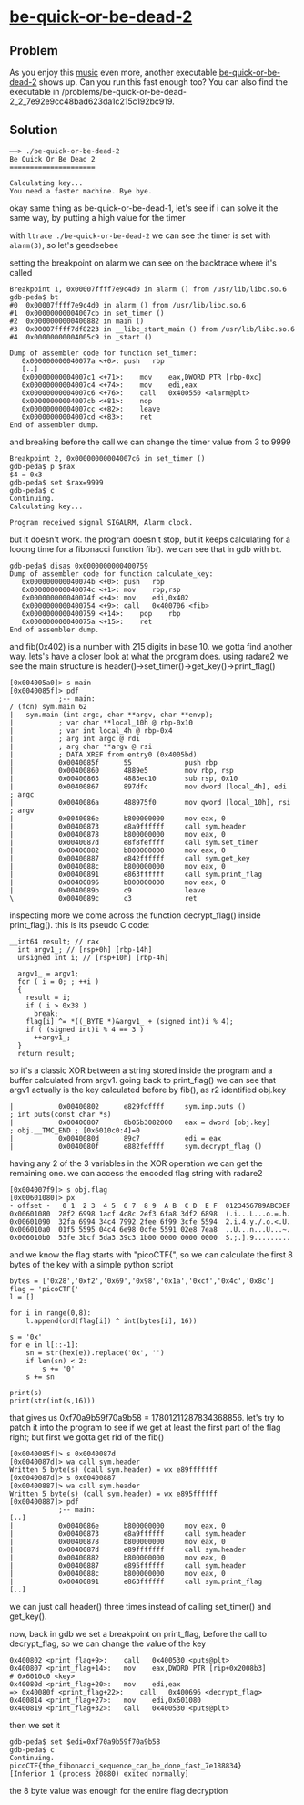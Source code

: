 # [be-quick-or-be-dead-2](https://2018game.picoctf.com/problems)

## Problem
As you enjoy this [music](https://www.youtube.com/watch?v=CTt1vk9nM9c) even more, another executable [be-quick-or-be-dead-2](https://2018shell3.picoctf.com/static/fecde258147ce824e3e7524e79c1100d/be-quick-or-be-dead-2) shows up. Can you run this fast enough too? You can also find the executable in /problems/be-quick-or-be-dead-2_2_7e92e9cc48bad623da1c215c192bc919.

## Solution
```
——> ./be-quick-or-be-dead-2
Be Quick Or Be Dead 2
=====================

Calculating key...
You need a faster machine. Bye bye.
```

okay same thing as be-quick-or-be-dead-1, let's see if i can solve it the same way, by putting a high value for the timer

with `ltrace ./be-quick-or-be-dead-2` we can see the timer is set with `alarm(3)`, so let's geedeebee

setting the breakpoint on alarm we can see on the backtrace where it's called
```
Breakpoint 1, 0x00007ffff7e9c4d0 in alarm () from /usr/lib/libc.so.6
gdb-peda$ bt
#0  0x00007ffff7e9c4d0 in alarm () from /usr/lib/libc.so.6
#1  0x00000000004007cb in set_timer ()
#2  0x0000000000400882 in main ()
#3  0x00007ffff7df8223 in __libc_start_main () from /usr/lib/libc.so.6
#4  0x00000000004005c9 in _start ()
```

```
Dump of assembler code for function set_timer:
   0x000000000040077a <+0>:	push   rbp
   [..]
   0x00000000004007c1 <+71>:	mov    eax,DWORD PTR [rbp-0xc]
   0x00000000004007c4 <+74>:	mov    edi,eax
   0x00000000004007c6 <+76>:	call   0x400550 <alarm@plt>
   0x00000000004007cb <+81>:	nop
   0x00000000004007cc <+82>:	leave  
   0x00000000004007cd <+83>:	ret    
End of assembler dump.
```

and breaking before the call we can change the timer value from 3 to 9999

```
Breakpoint 2, 0x00000000004007c6 in set_timer ()
gdb-peda$ p $rax
$4 = 0x3
gdb-peda$ set $rax=9999
gdb-peda$ c
Continuing.
Calculating key...

Program received signal SIGALRM, Alarm clock.
```

but it doesn't work. the program doesn't stop, but it keeps calculating for a looong time for a fibonacci function fib(). we can see that in gdb with ```bt```.

```
gdb-peda$ disas 0x0000000000400759
Dump of assembler code for function calculate_key:
   0x000000000040074b <+0>:	push   rbp
   0x000000000040074c <+1>:	mov    rbp,rsp
   0x000000000040074f <+4>:	mov    edi,0x402
   0x0000000000400754 <+9>:	call   0x400706 <fib>
   0x0000000000400759 <+14>:	pop    rbp
   0x000000000040075a <+15>:	ret    
End of assembler dump.
```

and fib(0x402) is a number with 215 digits in base 10. we gotta find another way. lets's have a closer look at what the program does.
using radare2 we see the main structure is header()->set_timer()->get_key()->print_flag()

```
[0x004005a0]> s main
[0x0040085f]> pdf
            ;-- main:
/ (fcn) sym.main 62
|   sym.main (int argc, char **argv, char **envp);
|           ; var char **local_10h @ rbp-0x10
|           ; var int local_4h @ rbp-0x4
|           ; arg int argc @ rdi
|           ; arg char **argv @ rsi
|           ; DATA XREF from entry0 (0x4005bd)
|           0x0040085f      55             push rbp
|           0x00400860      4889e5         mov rbp, rsp
|           0x00400863      4883ec10       sub rsp, 0x10
|           0x00400867      897dfc         mov dword [local_4h], edi   ; argc
|           0x0040086a      488975f0       mov qword [local_10h], rsi  ; argv
|           0x0040086e      b800000000     mov eax, 0
|           0x00400873      e8a9ffffff     call sym.header
|           0x00400878      b800000000     mov eax, 0
|           0x0040087d      e8f8feffff     call sym.set_timer
|           0x00400882      b800000000     mov eax, 0
|           0x00400887      e842ffffff     call sym.get_key
|           0x0040088c      b800000000     mov eax, 0
|           0x00400891      e863ffffff     call sym.print_flag
|           0x00400896      b800000000     mov eax, 0
|           0x0040089b      c9             leave
\           0x0040089c      c3             ret
```

inspecting more we come across the function decrypt_flag() inside print_flag(). this is its pseudo C code:

```
__int64 result; // rax
  int argv1_; // [rsp+0h] [rbp-14h]
  unsigned int i; // [rsp+10h] [rbp-4h]

  argv1_ = argv1;
  for ( i = 0; ; ++i )
  {
    result = i;
    if ( i > 0x38 )
      break;
    flag[i] ^= *((_BYTE *)&argv1_ + (signed int)i % 4);
    if ( (signed int)i % 4 == 3 )
      ++argv1_;
  }
  return result;
  ```

so it's a classic XOR between a string stored inside the program and a buffer calculated from argv1.
going back to print_flag() we can see that argv1 actually is the key calculated before by fib(), as r2 identified obj.key

```
|           0x00400802      e829fdffff     sym.imp.puts ()             ; int puts(const char *s)
|           0x00400807      8b05b3082000   eax = dword [obj.key]       ; obj.__TMC_END ; [0x6010c0:4]=0
|           0x0040080d      89c7           edi = eax
|           0x0040080f      e882feffff     sym.decrypt_flag ()
```

having any 2 of the 3 variables in the XOR operation we can get the remaining one. we can access the encoded flag string with radare2

```
[0x004007f9]> s obj.flag
[0x00601080]> px
- offset -   0 1  2 3  4 5  6 7  8 9  A B  C D  E F  0123456789ABCDEF
0x00601080  28f2 6998 1acf 4c8c 2ef3 6fa8 3df2 6898  (.i...L...o.=.h.
0x00601090  32fa 6994 34c4 7992 2fee 6f99 3cfe 5594  2.i.4.y./.o.<.U.
0x006010a0  01f5 5595 04c4 6e98 0cfe 5591 02e8 7ea8  ..U...n...U...~.
0x006010b0  53fe 3bcf 5da3 39c3 1b00 0000 0000 0000  S.;.].9.........
```

and we know the flag starts with "picoCTF{", so we can calculate the first 8 bytes of the key with a simple python script

```
bytes = ['0x28','0xf2','0x69','0x98','0x1a','0xcf','0x4c','0x8c']
flag = 'picoCTF{'
l = []

for i in range(0,8):
    l.append(ord(flag[i]) ^ int(bytes[i], 16))

s = '0x'
for e in l[::-1]:
    sn = str(hex(e)).replace('0x', '')
    if len(sn) < 2:
        s += '0'
    s += sn

print(s)
print(str(int(s,16)))
```

that gives us 0xf70a9b59f70a9b58 = 17801211287834368856. let's try to patch it into the program to see if we get at least the first part of the flag right; but first we gotta get rid of the fib()

```
[0x0040085f]> s 0x0040087d
[0x0040087d]> wa call sym.header
Written 5 byte(s) (call sym.header) = wx e89fffffff
[0x0040087d]> s 0x00400887
[0x00400887]> wa call sym.header
Written 5 byte(s) (call sym.header) = wx e895ffffff
[0x00400887]> pdf
            ;-- main:
[..]
|           0x0040086e      b800000000     mov eax, 0
|           0x00400873      e8a9ffffff     call sym.header
|           0x00400878      b800000000     mov eax, 0
|           0x0040087d      e89fffffff     call sym.header
|           0x00400882      b800000000     mov eax, 0
|           0x00400887      e895ffffff     call sym.header
|           0x0040088c      b800000000     mov eax, 0
|           0x00400891      e863ffffff     call sym.print_flag
[..]
```

we can just call header() three times instead of calling set_timer() and get_key().

now, back in gdb we set a breakpoint on print_flag, before the call to decrypt_flag, so we can change the value of the key

```
0x400802 <print_flag+9>:	call   0x400530 <puts@plt>
0x400807 <print_flag+14>:	mov    eax,DWORD PTR [rip+0x2008b3]        # 0x6010c0 <key>
0x40080d <print_flag+20>:	mov    edi,eax
=> 0x40080f <print_flag+22>:	call   0x400696 <decrypt_flag>
0x400814 <print_flag+27>:	mov    edi,0x601080
0x400819 <print_flag+32>:	call   0x400530 <puts@plt>
```

then we set it

```
gdb-peda$ set $edi=0xf70a9b59f70a9b58
gdb-peda$ c
Continuing.
picoCTF{the_fibonacci_sequence_can_be_done_fast_7e188834}
[Inferior 1 (process 20880) exited normally]
```

the 8 byte value was enough for the entire flag decryption
